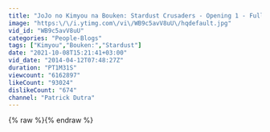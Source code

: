 ```yaml
---
title: "JoJo no Kimyou na Bouken: Stardust Crusaders - Opening 1 - FullHD"
image: "https:\/\/i.ytimg.com\/vi\/WB9c5avV8uU\/hqdefault.jpg"
vid_id: "WB9c5avV8uU"
categories: "People-Blogs"
tags: ["Kimyou","Bouken:","Stardust"]
date: "2021-10-08T15:21:41+03:00"
vid_date: "2014-04-12T07:48:27Z"
duration: "PT1M31S"
viewcount: "6162897"
likeCount: "93024"
dislikeCount: "674"
channel: "Patrick Dutra"
---
```

{% raw %}{% endraw %}
